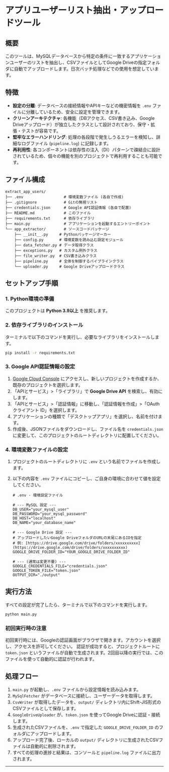 # アプリユーザーリスト抽出・アップロードツール

## 概要

このツールは、MySQLデータベースから特定の条件に一致するアプリケーションユーザーのリストを抽出し、CSVファイルとしてGoogle Driveの指定フォルダに自動でアップロードします。日次バッチ処理などでの使用を想定しています。

## 特徴

* **設定の分離**: データベースの接続情報やAPIキーなどの機密情報を `.env` ファイルに分離しているため、安全に設定を管理できます。
* **クリーンアーキテクチャ**: 各機能（DBアクセス、CSV書き込み、Google Driveアップロード）が独立したクラスとして設計されており、保守・拡張・テストが容易です。
* **堅牢なエラーハンドリング**: 処理の各段階で発生しうるエラーを検知し、詳細なログファイル (`pipeline.log`) に記録します。
* **再利用性**: 各コンポーネントは依存性の注入（DI）パターンで疎結合に設計されているため、個々の機能を別のプロジェクトで再利用することも可能です。

## ファイル構成

```
extract_app_users/
├── .env                  # 環境変数ファイル (各自で作成)
├── .gitignore            # Gitの無視リスト
├── credentials.json      # Google API認証情報 (各自で配置)
├── README.md             # このファイル
├── requirements.txt      # 依存ライブラリ
├── main.py               # アプリケーションを起動するエントリーポイント
└── app_extractor/        # ソースコードパッケージ
    ├── __init__.py     # Pythonパッケージマーカー
    ├── config.py       # 環境変数を読み込む設定モジュール
    ├── data_fetcher.py # データ取得クラス
    ├── exceptions.py   # カスタム例外クラス
    ├── file_writer.py  # CSV書き込みクラス
    ├── pipeline.py     # 全体を制御するパイプラインクラス
    └── uploader.py     # Google Driveアップロードクラス
```

## セットアップ手順

### 1. Python環境の準備
このプロジェクトは **Python 3.9以上** を推奨します。

### 2. 依存ライブラリのインストール
ターミナルで以下のコマンドを実行し、必要なライブラリをインストールします。

```bash
pip install -r requirements.txt
```

### 3. Google API認証情報の設定

1.  [Google Cloud Console](https://console.cloud.google.com/) にアクセスし、新しいプロジェクトを作成するか、既存のプロジェクトを選択します。
2.  「APIとサービス」>「ライブラリ」で **Google Drive API** を検索し、有効にします。
3.  「APIとサービス」>「認証情報」に移動し、「認証情報を作成」>「OAuth クライアント ID」を選択します。
4.  アプリケーションの種類で「デスクトップアプリ」を選択し、名前を付けます。
5.  作成後、JSONファイルをダウンロードし、ファイル名を `credentials.json` に変更して、このプロジェクトのルートディレクトリに配置してください。

### 4. 環境変数ファイルの設定

1.  プロジェクトのルートディレクトリに `.env` という名前でファイルを作成します。
2.  以下の内容を `.env` ファイルにコピーし、ご自身の環境に合わせて値を設定してください。

    ```dotenv
    # .env - 環境設定ファイル

    # --- MySQL 設定 ---
    DB_USER="your_mysql_user"
    DB_PASSWORD="your_mysql_password"
    DB_HOST="localhost"
    DB_NAME="your_database_name"

    # --- Google Drive 設定 ---
    # アップロードしたいGoogle DriveフォルダのURLの末尾にあるIDを指定
    # 例: [https://drive.google.com/drive/folders/xxxxxxxxxx](https://drive.google.com/drive/folders/xxxxxxxxxx)
    GOOGLE_DRIVE_FOLDER_ID="YOUR_GOOGLE_DRIVE_FOLDER_ID"

    # --- (通常は変更不要) ---
    GOOGLE_CREDENTIALS_FILE="credentials.json"
    GOOGLE_TOKEN_FILE="token.json"
    OUTPUT_DIR="./output"
    ```

## 実行方法

すべての設定が完了したら、ターミナルで以下のコマンドを実行します。

```bash
python main.py
```

### 初回実行時の注意
初回実行時には、Googleの認証画面がブラウザで開きます。アカウントを選択し、アクセスを許可してください。
認証が成功すると、プロジェクトルートに `token.json` というファイルが自動で生成されます。2回目以降の実行では、このファイルを使って自動的に認証が行われます。

## 処理フロー

1.  `main.py` が起動し、`.env` ファイルから設定情報を読み込みます。
2.  `MySqlFetcher` がデータベースに接続し、ユーザーデータを取得します。
3.  `CsvWriter` が取得したデータを、`output/` ディレクトリ内にShift-JIS形式のCSVファイルとして保存します。
4.  `GoogleDriveUploader` が、`token.json` を使ってGoogle Driveに認証・接続します。
5.  生成されたCSVファイルを、`.env` で指定した `GOOGLE_DRIVE_FOLDER_ID` のフォルダにアップロードします。
6.  アップロード完了後、ローカルの `output/` ディレクトリに生成されたCSVファイルは自動的に削除されます。
7.  すべての処理の進捗と結果は、コンソールと `pipeline.log` ファイルに出力されます。

---